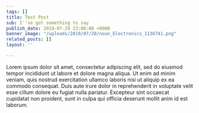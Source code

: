 ```yaml
---
tags: []
title: Test Post
sub: I''ve got something to say
publish_date: 2019-07-29 23:00:00 +0000
banner_image: "/uploads/2019/07/20/noun_Electronics_1136741.png"
related_posts: []
layout: ''

---
```

Lorem ipsum dolor sit amet, consectetur adipiscing elit, sed do eiusmod tempor incididunt ut labore et dolore magna aliqua. Ut enim ad minim veniam, quis nostrud exercitation ullamco laboris nisi ut aliquip ex ea commodo consequat. Duis aute irure dolor in reprehenderit in voluptate velit esse cillum dolore eu fugiat nulla pariatur. Excepteur sint occaecat cupidatat non proident, sunt in culpa qui officia deserunt mollit anim id est laborum.